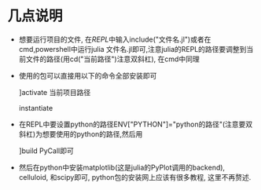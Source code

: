 # 几点说明

- 想要运行项目的文件, 在$REPL$中输入include("文件名.jl")或者在cmd,powershell中运行julia 文件名.jl即可,注意julia的REPL的路径要调整到当前文件的路径(用cd("当前路径")注意双斜杠), 在cmd中同理

- 使用的包可以直接用以下的命令全部安装即可

  ]activate 当前项目路径

  instantiate

- 在REPL中要设置python的路径ENV["PYTHON"]="python的路径"(注意要双斜杠)为想要使用的python的路径,然后用

  ]build PyCall即可
  
- 然后在python中安装matplotlib(这是julia的PyPlot调用的backend), celluloid, 和scipy即可, python包的安装网上应该有很多教程, 这里不再赘述.

